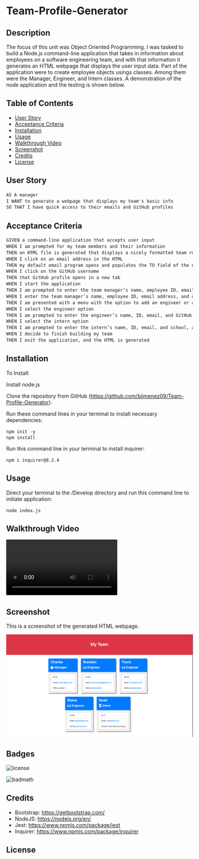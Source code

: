 # Team-Profile-Generator
## Description

The focus of this unit was Object Oriented Programming. I was tasked to build a Node.js command-line application that takes in information about employees on a software engineering team, and with that information it generates an HTML webpage that displays the user input data. Part of the application were to create employee objects usings classes. Among them were the Manager, Engineer, and Intern classes. A demonstration of the node application and the testing is shown below.

## Table of Contents

- [User Story](#user-story)
- [Acceptance Criteria](#acceptance-criteria)
- [Installation](#installation)
- [Usage](#usage)
- [Walkthrough Video](#walkthrough-video)
- [Screenshot](#screenshot)
- [Credits](#credits)
- [License](#license)

## User Story

```md
AS A manager
I WANT to generate a webpage that displays my team's basic info
SO THAT I have quick access to their emails and GitHub profiles
```

## Acceptance Criteria

```md
GIVEN a command-line application that accepts user input
WHEN I am prompted for my team members and their information
THEN an HTML file is generated that displays a nicely formatted team roster based on user input
WHEN I click on an email address in the HTML
THEN my default email program opens and populates the TO field of the email with the address
WHEN I click on the GitHub username
THEN that GitHub profile opens in a new tab
WHEN I start the application
THEN I am prompted to enter the team manager’s name, employee ID, email address, and office number
WHEN I enter the team manager’s name, employee ID, email address, and office number
THEN I am presented with a menu with the option to add an engineer or an intern or to finish building my team
WHEN I select the engineer option
THEN I am prompted to enter the engineer’s name, ID, email, and GitHub username, and I am taken back to the menu
WHEN I select the intern option
THEN I am prompted to enter the intern’s name, ID, email, and school, and I am taken back to the menu
WHEN I decide to finish building my team
THEN I exit the application, and the HTML is generated
```

## Installation

To Install:

Install node.js 

Clone the repository from GitHub (https://github.com/bjimenez09/Team-Profile-Generator).

Run these command lines in your terminal to install necessary dependencies:

```
npm init -y
npm install
```

Run this command line in your terminal to install inquirer:

```
npm i inquirer@8.2.4
```

## Usage

Direct your terminal to the /Develop directory and run this command line to initiate application:

```
node index.js
```

## Walkthrough Video
![Team Generator Walkthrough Video](./assets/team_profile_gen.wmv)

## Screenshot
This is a screenshot of the generated HTML webpage.

![Team Generator HTML Webpage Screenshot](./assets/team-profile.png)

## Badges

![license](https://img.shields.io/badge/license-MIT-yellow.svg)

![badmath](https://img.shields.io/github/languages/top/lernantino/badmath)

## Credits
- Bootstrap: https://getbootstrap.com/
- NodeJS: https://nodejs.org/en/
- Jest: https://www.npmjs.com/package/jest
- Inquirer: https://www.npmjs.com/package/inquirer

## License